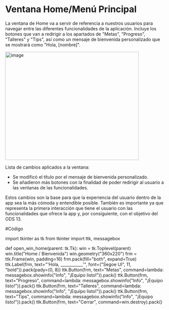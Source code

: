 # Ventana Home/Menú Principal
La ventana de Home va a servir de referencia a nuestros usuarios para navegar entre las diferentes funcionalidades de la aplicación. Incluye los botones que van a redirigir a los apartados de "Metas", "Progreso", "Talleres" y "Tips", así como un mensaje de bienvenida personalizado que se mostrará como "Hola, [nombre]".

<img width="423" height="343" alt="image" src="https://github.com/user-attachments/assets/4ee4564f-2d80-4919-8d63-0fc20b3c65ba" />

Lista de cambios aplicados a la ventana:
- Se modificó el título por el mensaje de bienvenida personalizado.
- Se añadieron más botones con la finalidad de poder redirigir al usuario a las ventanas de las funcionalidades.

Estos cambios son la base para que la experiencia del usuario dentro de la app sea la más cómoda y entendible posible. También es importante ya que representa la primera interacción que tiene el usuario con las funcionalidades que ofrece la app y, por consiguiente, con el objetivo del ODS 13.

#Código

import tkinter as tk
from tkinter import ttk, messagebox

def open_win_home(parent: tk.Tk):
    win = tk.Toplevel(parent)
    win.title("Home / Bienvenida")
    win.geometry("360x220")
    frm = ttk.Frame(win, padding=16)
    frm.pack(fill="both", expand=True)
    ttk.Label(frm, text="'Hola, ___________'", font=("Segoe UI", 11, "bold")).pack(pady=(0, 8))
    ttk.Button(frm, text="Metas",
               command=lambda: messagebox.showinfo("Info", "¡Equipo listo!")).pack()
    ttk.Button(frm, text="Progreso",
               command=lambda: messagebox.showinfo("Info", "¡Equipo listo!")).pack()
    ttk.Button(frm, text="Talleres",
               command=lambda: messagebox.showinfo("Info", "¡Equipo listo!")).pack()
    ttk.Button(frm, text="Tips",
               command=lambda: messagebox.showinfo("Info", "¡Equipo listo!")).pack()
    ttk.Button(frm, text="Cerrar", command=win.destroy).pack()
